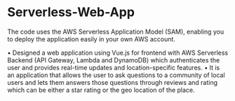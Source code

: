 # Serverless-Web-App

The code uses the AWS Serverless Application Model (SAM), enabling you to deploy the application easily in your own AWS account.

•	Designed a web application using Vue.js for frontend with AWS Serverless Backend (API Gateway, Lambda and DynamoDB) which authenticates the user and provides real-time updates and location-specific features.
•	It is an application that allows the user to ask questions to a community of local users and lets them answers those questions through reviews and rating which can be either a star rating or the geo location of the place.
